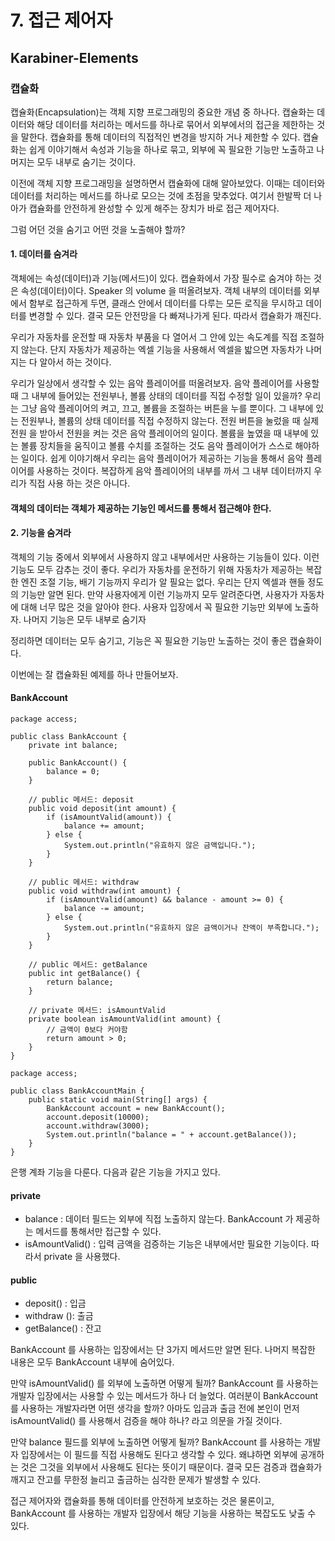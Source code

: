 # 7. 접근 제어자

## Karabiner-Elements

### 캡슐화
캡슐화(Encapsulation)는 객체 지향 프로그래밍의 중요한 개념 중 하나다. 캡슐화는 데이터와 해당 데이터를 처리하는 메서드를 하나로 묶어서 
외부에서의 접근을 제한하는 것을 말한다. 캡슐화를 통해 데이터의 직접적인 변경을 방지하 거나 제한할 수 있다.
캡슐화는 쉽게 이야기해서 속성과 기능을 하나로 묶고, 외부에 꼭 필요한 기능만 노출하고 나머지는 모두 내부로 숨기는 것이다.

이전에 객체 지향 프로그래밍을 설명하면서 캡슐화에 대해 알아보았다. 이때는 데이터와 데이터를 처리하는 메서드를 하나로 모으는 것에 초점을 맞추었다. 
여기서 한발짝 더 나아가 캡슐화를 안전하게 완성할 수 있게 해주는 장치가 바로 접근 제어자다.

그럼 어던 것을 숨기고 어떤 것을 노출해야 할까?

#### 1. 데이터를 숨겨라
객체에는 속성(데이터)과 기능(메서드)이 있다. 캡슐화에서 가장 필수로 숨겨야 하는 것은 속성(데이터)이다.
Speaker 의 volume 을 떠올려보자. 객체 내부의 데이터를 외부에서 함부로 접근하게 두면, 클래스 안에서 데이터를 다루는 모든 로직을 무시하고 
데이터를 변경할 수 있다. 결국 모든 안전망을 다 빠져나가게 된다. 따라서 캡슐화가 깨진다.

우리가 자동차를 운전할 때 자동차 부품을 다 열어서 그 안에 있는 속도계를 직접 조절하지 않는다. 단지 자동차가 제공하는 엑셀 기능을 사용해서 
엑셀을 밟으면 자동차가 나머지는 다 알아서 하는 것이다.

우리가 일상에서 생각할 수 있는 음악 플레이어를 떠올려보자. 음악 플레이어를 사용할 때 그 내부에 들어있는 전원부나, 볼륨 상태의 데이터를 
직접 수정할 일이 있을까? 우리는 그냥 음악 플레이어의 켜고, 끄고, 볼륨을 조절하는 버튼을 누를 뿐이다. 그 내부에 있는 전원부나, 
볼륨의 상태 데이터를 직접 수정하지 않는다.
전원 버튼을 눌렀을 때 실제 전원 을 받아서 전원을 켜는 것은 음악 플레이어의 일이다. 볼륨을 높였을 때 내부에 있는 볼륨 장치들을 움직이고 
볼륨 수치를 조절하는 것도 음악 플레이어가 스스로 해야하는 일이다. 쉽게 이야기해서 우리는 음악 플레이어가 제공하는 기능을 통해서 음악 플레이어를 
사용하는 것이다. 복잡하게 음악 플레이어의 내부를 까서 그 내부 데이터까지 우리가 직접 사용 하는 것은 아니다.

#### 객체의 데이터는 객체가 제공하는 기능인 메서드를 통해서 접근해야 한다.

#### 2. 기능을 숨겨라
객체의 기능 중에서 외부에서 사용하지 않고 내부에서만 사용하는 기능들이 있다. 이런 기능도 모두 감추는 것이 좋다. 
우리가 자동차를 운전하기 위해 자동차가 제공하는 복잡한 엔진 조절 기능, 배기 기능까지 우리가 알 필요는 없다. 
우리는 단지 엑셀과 핸들 정도의 기능만 알면 된다.
만약 사용자에게 이런 기능까지 모두 알려준다면, 사용자가 자동차에 대해 너무 많은 것을 알아야 한다.
사용자 입장에서 꼭 필요한 기능만 외부에 노출하자. 나머지 기능은 모두 내부로 숨기자

정리하면 데이터는 모두 숨기고, 기능은 꼭 필요한 기능만 노출하는 것이 좋은 캡슐화이다.

이번에는 잘 캡슐화된 예제를 하나 만들어보자.

#### BankAccount
``` 
package access;

public class BankAccount {
    private int balance;

    public BankAccount() {
        balance = 0;
    }

    // public 메서드: deposit
    public void deposit(int amount) {
        if (isAmountValid(amount)) {
            balance += amount;
        } else {
            System.out.println("유효하지 않은 금액입니다.");
        }
    }

    // public 메서드: withdraw
    public void withdraw(int amount) {
        if (isAmountValid(amount) && balance - amount >= 0) {
            balance -= amount;
        } else {
            System.out.println("유효하지 않은 금액이거나 잔액이 부족합니다.");
        }
    }

    // public 메서드: getBalance
    public int getBalance() {
        return balance;
    }

    // private 메서드: isAmountValid
    private boolean isAmountValid(int amount) {
        // 금액이 0보다 커야함
        return amount > 0;
    }
}
``` 
``` 
package access;

public class BankAccountMain {
    public static void main(String[] args) {
        BankAccount account = new BankAccount();
        account.deposit(10000);
        account.withdraw(3000);
        System.out.println("balance = " + account.getBalance());
    }
}
``` 
은행 계좌 기능을 다룬다. 다음과 같은 기능을 가지고 있다.
#### private
- balance : 데이터 필드는 외부에 직접 노출하지 않는다. BankAccount 가 제공하는 메서드를 통해서만 접근할 수 있다.
- isAmountValid() : 입력 금액을 검증하는 기능은 내부에서만 필요한 기능이다. 따라서 private 을 사용했다.

#### public
- deposit() : 입금
- withdraw (): 출금
- getBalance() : 잔고

BankAccount 를 사용하는 입장에서는 단 3가지 메서드만 알면 된다. 나머지 복잡한 내용은 모두 BankAccount 내부에 숨어있다.

만약 isAmountValid() 를 외부에 노출하면 어떻게 될까? BankAccount 를 사용하는 개발자 입장에서는 사용할 수 있는 메서드가 하나 더 늘었다. 
여러분이 BankAccount 를 사용하는 개발자라면 어떤 생각을 할까? 아마도 입금과 출금 전에 본인이 먼저 isAmountValid() 를 사용해서 검증을 해야 하나? 
라고 의문을 가질 것이다.

만약 balance 필드를 외부에 노출하면 어떻게 될까? BankAccount 를 사용하는 개발자 입장에서는 이 필드를 직접 사용해도 된다고 생각할 수 있다. 
왜냐하면 외부에 공개하는 것은 그것을 외부에서 사용해도 된다는 뜻이기 때문이다.
결국 모든 검증과 캡슐화가 깨지고 잔고를 무한정 늘리고 출금하는 심각한 문제가 발생할 수 있다.

접근 제어자와 캡슐화를 통해 데이터를 안전하게 보호하는 것은 물론이고, BankAccount 를 사용하는 개발자 입장에서 해당 기능을 사용하는 복잡도도 
낮출 수 있다.


